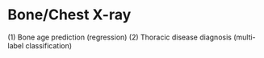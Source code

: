 # Bone/Chest X-ray
(1) Bone age prediction (regression)
(2) Thoracic disease diagnosis (multi-label classification)
